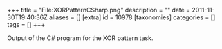 +++
title = "File:XORPatternCSharp.png"
description = ""
date = 2011-11-30T19:40:36Z
aliases = []
[extra]
id = 10978
[taxonomies]
categories = []
tags = []
+++

Output of the C# program for the XOR pattern task.

